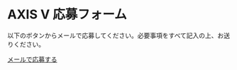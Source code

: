 <!DOCTYPE html>
<html lang="ja">
<head>
  <meta charset="UTF-8">
  <meta name="viewport" content="width=device-width, initial-scale=1.0">
  <title>AXIS V 応募フォーム</title>
</head>
<body>
  <h1>AXIS V 応募フォーム</h1>
  <p>以下のボタンからメールで応募してください。必要事項をすべて記入の上、お送りください。</p>
  <p>
    <a href="mailto:zhuangtaizhuzhong7@gmail.com?subject=AXIS%20V%20応募&body=・お名前（必須）%0D%0A・Discord%20ID（必須）%0D%0A・年齢（必須）%0D%0A・性別（任意）%0D%0A・活動可能な曜日・時間帯（必須）%0D%0A・配信経験（必須／なしの場合は「なし」と記入）%0D%0A・自己紹介・志望理由（必須）%0D%0A・希望ジャンル（雑談／歌／ゲーム／その他）%0D%0A・参考SNSや活動リンク（任意）">
      メールで応募する
    </a>
  </p>
</body>
</html>